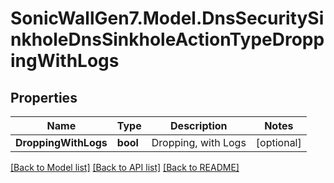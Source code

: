 # SonicWallGen7.Model.DnsSecuritySinkholeDnsSinkholeActionTypeDroppingWithLogs

## Properties

Name | Type | Description | Notes
------------ | ------------- | ------------- | -------------
**DroppingWithLogs** | **bool** | Dropping, with Logs | [optional] 

[[Back to Model list]](../README.md#documentation-for-models) [[Back to API list]](../README.md#documentation-for-api-endpoints) [[Back to README]](../README.md)

